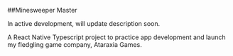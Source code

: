 ##Minesweeper Master

In active development, will update description soon.

A React Native Typescript project to practice app development and launch my fledgling game company, Ataraxia Games.
